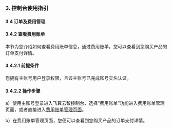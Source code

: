 ### 3. 控制台使用指引

#### 3.4 订单及费用管理

#### 3.4.2 查看费用账单

本节为您介绍如何查看费用账单信息，通过费用账单，您可以查看到您购买产品的订单支付详情。

#### 3.4.2.1 前提条件

您拥有主账号用户登录权限，且该主账号已完成账号实名认证。

#### 3.4.2.2 操作步骤

a）使用主账号登录进入飞算云智控制台，选择“费用账单”功能进入费用账单管理页面，或者直接进入[费用账单管理页面](https://user.feisuanyz.com/billManage/billList)。

b）在费用账单管理页面，您便可以查看到您购买产品的订单支付详情。
